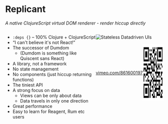 <div class="slide">

# Replicant

_A native ClojureScript virtual DOM renderer - render hiccup directly_

<div style="display: flex; flex-direction: row;">
<div style="display: flex; flex-direction: column; flex: 1;">

* `:deps {}` – 100% Clojure + ClojureScript
* “I can't believe it's not React!”
* The successor of Dumdom
  * (Dumdom is something like Quiscent sans React)
* A library, not a framework
* No state management
* No components (just hiccup returning functions)
* The tiniest API
* A strong focus on data
  * Views can be only about data
  * Data travels in only one direction
* Great performance
* Easy to learn for Reagent, Rum etc users

</div>

<div class="column" style="flex: 0.75;">

![Stateless Datadriven UIs](images/stateless-datadriven-ui-talk.png)

<div style="display: flex; flex-direction: row; align-items: center;">
  <div style="flex: 1; text-align: center;">
    <a href="https://vimeo.com/861600197">vimeo.com/861600197</a>
  </div>
  <div style="flex: 1; text-align: center;">
    <img src="images/stateless-and-datadriven-qr.png" alt="Stateless Datadriven UIs QR code" width="180" height="180">
  </div>
</div>

</div>

</div>

</div>
